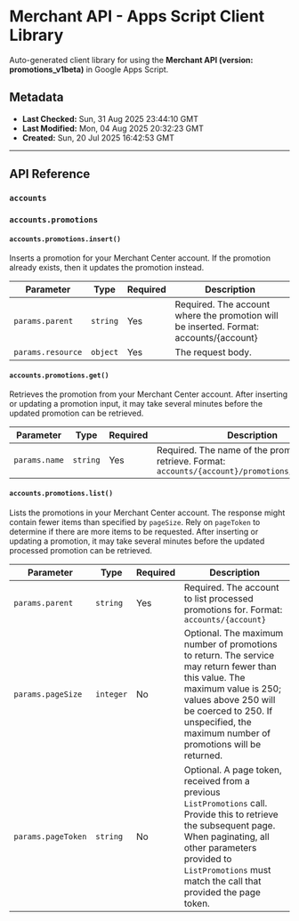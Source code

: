 # Merchant API - Apps Script Client Library

Auto-generated client library for using the **Merchant API (version: promotions_v1beta)** in Google Apps Script.

## Metadata

- **Last Checked:** Sun, 31 Aug 2025 23:44:10 GMT
- **Last Modified:** Mon, 04 Aug 2025 20:32:23 GMT
- **Created:** Sun, 20 Jul 2025 16:42:53 GMT



---

## API Reference

### `accounts`

### `accounts.promotions`

#### `accounts.promotions.insert()`

Inserts a promotion for your Merchant Center account. If the promotion already exists, then it updates the promotion instead.

| Parameter | Type | Required | Description |
|---|---|---|---|
| `params.parent` | `string` | Yes | Required. The account where the promotion will be inserted. Format: accounts/{account} |
| `params.resource` | `object` | Yes | The request body. |

#### `accounts.promotions.get()`

Retrieves the promotion from your Merchant Center account. After inserting or updating a promotion input, it may take several minutes before the updated promotion can be retrieved.

| Parameter | Type | Required | Description |
|---|---|---|---|
| `params.name` | `string` | Yes | Required. The name of the promotion to retrieve. Format: `accounts/{account}/promotions/{promotions}` |

#### `accounts.promotions.list()`

Lists the promotions in your Merchant Center account. The response might contain fewer items than specified by `pageSize`. Rely on `pageToken` to determine if there are more items to be requested. After inserting or updating a promotion, it may take several minutes before the updated processed promotion can be retrieved.

| Parameter | Type | Required | Description |
|---|---|---|---|
| `params.parent` | `string` | Yes | Required. The account to list processed promotions for. Format: `accounts/{account}` |
| `params.pageSize` | `integer` | No | Optional. The maximum number of promotions to return. The service may return fewer than this value. The maximum value is 250; values above 250 will be coerced to 250. If unspecified, the maximum number of promotions will be returned. |
| `params.pageToken` | `string` | No | Optional. A page token, received from a previous `ListPromotions` call. Provide this to retrieve the subsequent page. When paginating, all other parameters provided to `ListPromotions` must match the call that provided the page token. |